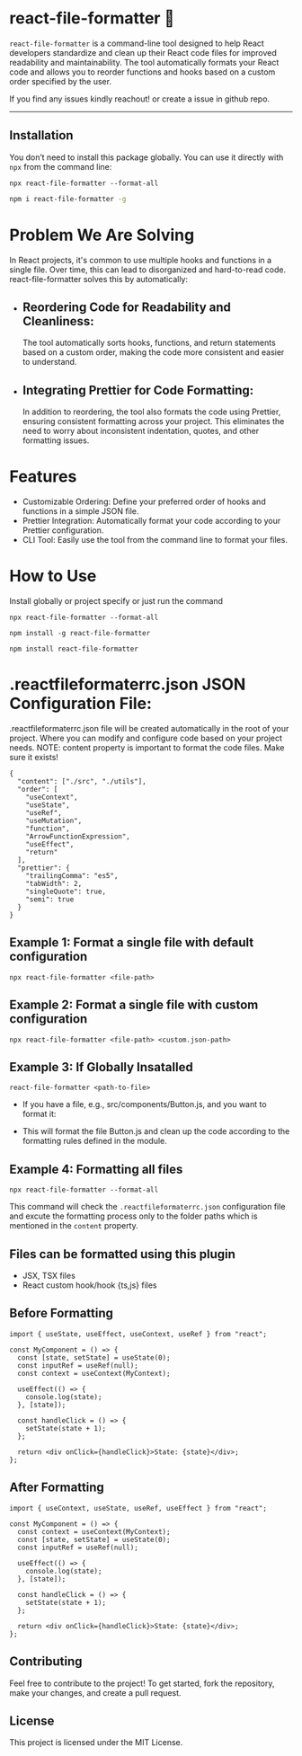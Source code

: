 # react-file-formatter 🚀

`react-file-formatter` is a command-line tool designed to help React developers standardize and clean up their React code files for improved readability and maintainability. The tool automatically formats your React code and allows you to reorder functions and hooks based on a custom order specified by the user.

If you find any issues kindly reachout! or create a issue in github repo.

---

## Installation

You don’t need to install this package globally. You can use it directly with `npx` from the command line:

```
npx react-file-formatter --format-all
```

```bash
npm i react-file-formatter -g
```

# Problem We Are Solving

In React projects, it's common to use multiple hooks and functions in a single file. Over time, this can lead to disorganized and hard-to-read code. react-file-formatter solves this by automatically:

- ## Reordering Code for Readability and Cleanliness:

  The tool automatically sorts hooks, functions, and return statements based on a custom order, making the code more consistent and easier to understand.

- ## Integrating Prettier for Code Formatting:
  In addition to reordering, the tool also formats the code using Prettier, ensuring consistent formatting across your project. This eliminates the need to worry about inconsistent indentation, quotes, and other formatting issues.

# Features

- Customizable Ordering: Define your preferred order of hooks and functions in a simple JSON file.
- Prettier Integration: Automatically format your code according to your Prettier configuration.
- CLI Tool: Easily use the tool from the command line to format your files.

# How to Use

Install globally or project specify or just run the command

```
npx react-file-formatter --format-all
```

```
npm install -g react-file-formatter
```

```
npm install react-file-formatter
```

# .reactfileformaterrc.json JSON Configuration File:

.reactfileformaterrc.json file will be created automatically in the root of your project. Where you can modify and configure code based on
your project needs. NOTE: content property is important to format the code files. Make sure it exists!

```
{
  "content": ["./src", "./utils"],
  "order": [
    "useContext",
    "useState",
    "useRef",
    "useMutation",
    "function",
    "ArrowFunctionExpression",
    "useEffect",
    "return"
  ],
  "prettier": {
    "trailingComma": "es5",
    "tabWidth": 2,
    "singleQuote": true,
    "semi": true
  }
}

```

## Example 1: Format a single file with default configuration

```
npx react-file-formatter <file-path>
```

## Example 2: Format a single file with custom configuration

```
npx react-file-formatter <file-path> <custom.json-path>
```

## Example 3: If Globally Insatalled

```
react-file-formatter <path-to-file>
```

- If you have a file, e.g., src/components/Button.js, and you want to format it:

- This will format the file Button.js and clean up the code according to the formatting rules defined in the module.

## Example 4: Formatting all files

```
npx react-file-formatter --format-all
```

This command will check the `.reactfileformaterrc.json` configuration file and excute the formatting process only to
the folder paths which is mentioned in the `content` property.

## Files can be formatted using this plugin

- JSX, TSX files
- React custom hook/hook {ts,js} files

## Before Formatting

```
import { useState, useEffect, useContext, useRef } from "react";

const MyComponent = () => {
  const [state, setState] = useState(0);
  const inputRef = useRef(null);
  const context = useContext(MyContext);

  useEffect(() => {
    console.log(state);
  }, [state]);

  const handleClick = () => {
    setState(state + 1);
  };

  return <div onClick={handleClick}>State: {state}</div>;
};
```

## After Formatting

```
import { useContext, useState, useRef, useEffect } from "react";

const MyComponent = () => {
  const context = useContext(MyContext);
  const [state, setState] = useState(0);
  const inputRef = useRef(null);

  useEffect(() => {
    console.log(state);
  }, [state]);

  const handleClick = () => {
    setState(state + 1);
  };

  return <div onClick={handleClick}>State: {state}</div>;
};
```

## Contributing

Feel free to contribute to the project! To get started, fork the repository, make your changes, and create a pull request.

## License

This project is licensed under the MIT License.
